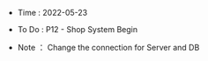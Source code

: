 - Time : 2022-05-23

- To Do : P12 - Shop System Begin
 

- Note ： Change the connection for Server and DB